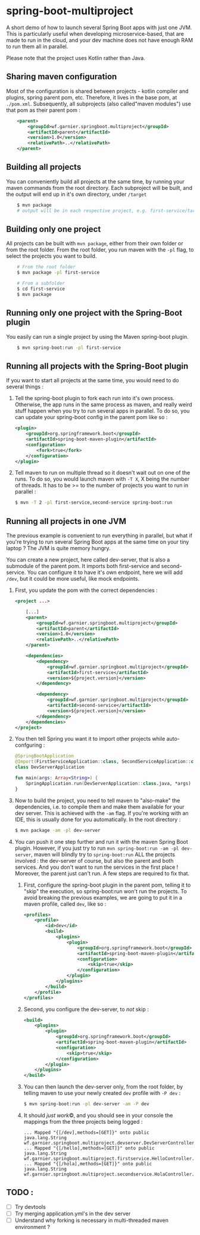 # spring-boot-multiproject
A short demo of how to launch several Spring Boot apps with just one JVM. This is
particularly useful when developing microservice-based, that are made to run in the
cloud, and your dev machine does not have enough RAM to run them all in parallel.

Please note that the project uses Kotlin rather than Java.

## Sharing maven configuration
Most of the configuration is shared between projects - kotlin compiler and plugins,
spring parent pom, etc. Therefore, it lives in the base pom, at `./pom.xml`.
Subsequently, all subprojects (also called"maven modules") use that pom as their
parent pom :

```xml
    <parent>
        <groupId>wf.garnier.springboot.multiproject</groupId>
        <artifactId>parent</artifactId>
        <version>1.0</version>
        <relativePath>..</relativePath>
    </parent>
```

## Building all projects
You can conveniently build all projects at the same time, by running your maven
commands from the root directory. Each subproject will be built, and the output will
end up in it's own directory, under `/target`

```bash
    $ mvn package
    # output will be in each respective project, e.g. first-service/target/first-service-1.0.jar
```


## Building only one project
All projects can be built with `mvn package`, either from their own folder or from
the root folder. From the root folder, you run maven with the `-pl` flag, to select
the projects you want to build.

```bash
    # From the root folder
    $ mvn package -pl first-service

    # From a subfolder
    $ cd first-service
    $ mvn package
```

## Running only one project with the Spring-Boot plugin
You easily can run a single project by using the Maven spring-boot plugin.
```bash
    $ mvn spring-boot:run -pl first-service
```

## Running all projects with the Spring-Boot plugin
If you want to start all projects at the same time, you would need to do several
things :
1. Tell the spring-boot plugin to fork each run into it's own process. Otherwise,
the app runs in the same process as maven, and really weird stuff happen when
you try to run several apps in parallel. To do so, you can update your spring-boot
config in the parent pom like so :

    ```xml
    <plugin>
        <groupId>org.springframework.boot</groupId>
        <artifactId>spring-boot-maven-plugin</artifactId>
        <configuration>
            <fork>true</fork>
        </configuration>
    </plugin>
    ```

2. Tell maven to run on multiple thread so it doesn't wait out on one of the runs.
To do so, you would launch maven with `-T X`, X being the number of threads. It has
to be >= to the number of projects you want to run in parallel :

    ```bash
    $ mvn -T 2 -pl first-service,second-service spring-boot:run
    ```

## Running all projects in one JVM
The previous example is convenient to run everything in parallel, but what if you're
trying to run several Spring Boot apps at the same time on your tiny laptop ? The
JVM is quite memory hungry.

You can create a new project, here called dev-server, that is also a submodule of the
parent pom. It imports both first-service and second-service. You can configure it to
have it's own endpoint, here we will add `/dev`, but it could be more useful, like
mock endpoints.

1. First, you update the pom with the correct dependencies :

    ```xml
    <project ...>

        [...]
        <parent>
            <groupId>wf.garnier.springboot.multiproject</groupId>
            <artifactId>parent</artifactId>
            <version>1.0</version>
            <relativePath>..</relativePath>
        </parent>

        <dependencies>
            <dependency>
                <groupId>wf.garnier.springboot.multiproject</groupId>
                <artifactId>first-service</artifactId>
                <version>${project.version}</version>
            </dependency>

            <dependency>
                <groupId>wf.garnier.springboot.multiproject</groupId>
                <artifactId>second-service</artifactId>
                <version>${project.version}</version>
            </dependency>
        </dependencies>
    </project>
    ```

2. You then tell Spring you want it to import other projects while auto-confguring :

    ```kotlin
    @SpringBootApplication
    @Import(FirstServiceApplication::class, SecondServiceApplication::class)
    class DevServerApplication
 
    fun main(args: Array<String>) {
        SpringApplication.run(DevServerApplication::class.java, *args)
    }
    ```

3. Now to build the project, you need to tell maven to "also-make" the dependencies,
i.e. to compile them and make them available for your dev server. This is achieved
with the `-am` flag. If you're working with an IDE, this is usually done for you
automatically. In the root directory :

    ```bash
    $ mvn package -am -pl dev-server
    ```

4. You can push it one step further and run it with the maven Spring Boot plugin.
However, if you just try to run `mvn spring-boot:run -am -pl dev-server`, maven
will blindly try to `spring-boot:run` ALL the projects involved : the dev-server
of course, but also the parent and both services. And you don't want to run the
services in the first place ! Moreover, the parent just can't run. A few steps
are required to fix that.
    1. First, configure the spring-boot plugin in the parent pom, telling it to
    "skip" the execution, so spring-boot:run won't run the projects. To avoid
    breaking the previous examples, we are going to put it in a maven profile,
    called `dev`, like so :
 
        ```xml
        <profiles>
            <profile>
                <id>dev</id>
                <build>
                    <plugins>
                        <plugin>
                            <groupId>org.springframework.boot</groupId>
                            <artifactId>spring-boot-maven-plugin</artifactId>
                            <configuration>
                                <skip>true</skip>
                            </configuration>
                        </plugin>
                    </plugins>
                </build>
            </profile>
        </profiles>
        ```

    2. Second, you configure the dev-server, to *not* skip :

        ```xml
        <build>
            <plugins>
                <plugin>
                    <groupId>org.springframework.boot</groupId>
                    <artifactId>spring-boot-maven-plugin</artifactId>
                    <configuration>
                        <skip>true</skip>
                    </configuration>
                </plugin>
            </plugins>
        </build>
        ```

    3. You can then launch the dev-server only, from the root folder, by telling
    maven to use your newly created `dev` profile with `-P dev` :

        ```bash
        $ mvn spring-boot:run -pl dev-server -am -P dev
        ```

    4. It should *just work*©, and you should see in your console the mappings from
    the three projects being logged :

        ```
        ... Mapped "{[/dev],methods=[GET]}" onto public java.lang.String wf.garnier.springboot.multiproject.devserver.DevServerController.hi()
        ... Mapped "{[/hello],methods=[GET]}" onto public java.lang.String wf.garnier.springboot.multiproject.firstservice.HelloController.greet()
        ... Mapped "{[/hola],methods=[GET]}" onto public java.lang.String wf.garnier.springboot.multiproject.secondservice.HolaController.greet()

        ```



## TODO :
- [ ] Try devtools
- [ ] Try merging application.yml's in the dev server
- [ ] Understand why forking is necessary in multi-threaded maven environment ? 